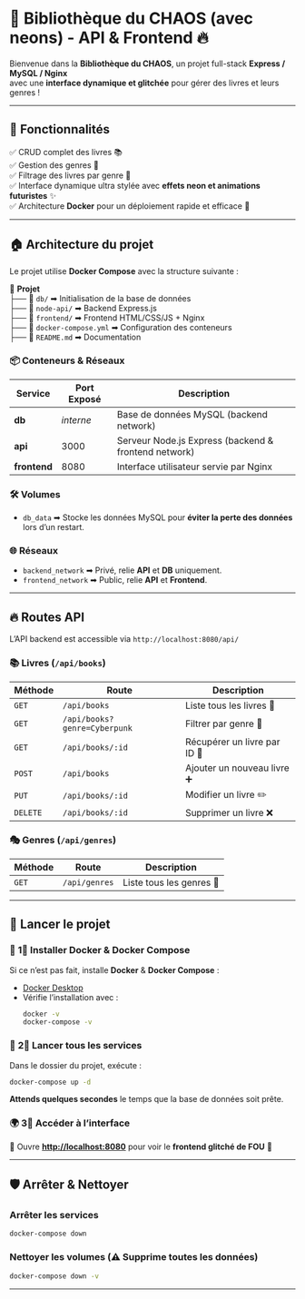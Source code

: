 # 🚀 Bibliothèque du CHAOS (avec neons) - API & Frontend 🔥

Bienvenue dans la **Bibliothèque du CHAOS**, un projet full-stack **Express / MySQL / Nginx**  
avec une **interface dynamique et glitchée** pour gérer des livres et leurs genres !

---

## 📌 **Fonctionnalités**
✅ CRUD complet des livres 📚  
✅ Gestion des genres 💂️  
✅ Filtrage des livres par genre 🎯  
✅ Interface dynamique ultra stylée avec **effets neon et animations futuristes** ✨  
✅ Architecture **Docker** pour un déploiement rapide et efficace 🐳

---

## 🏠 **Architecture du projet**
Le projet utilise **Docker Compose** avec la structure suivante :

📂 **Projet**  
├── 📂 `db/` ➡ Initialisation de la base de données  
├── 📂 `node-api/` ➡ Backend Express.js  
├── 📂 `frontend/` ➡ Frontend HTML/CSS/JS + Nginx  
├── 🐳 `docker-compose.yml` ➡ Configuration des conteneurs  
├── 📝 `README.md` ➡ Documentation

### 📦 **Conteneurs & Réseaux**
| Service    | Port Exposé  | Description |
|------------|------------|-------------|
| **db**     | _interne_   | Base de données MySQL (backend network) |
| **api**    | 3000        | Serveur Node.js Express (backend & frontend network) |
| **frontend** | 8080      | Interface utilisateur servie par Nginx |

### 🛠 **Volumes**
- `db_data` ➡ Stocke les données MySQL pour **éviter la perte des données** lors d’un restart.

### 🌐 **Réseaux**
- `backend_network` ➡ Privé, relie **API** et **DB** uniquement.
- `frontend_network` ➡ Public, relie **API** et **Frontend**.

---

## 🔥 **Routes API**
L’API backend est accessible via `http://localhost:8080/api/`

### 📚 **Livres (`/api/books`)**
| Méthode | Route | Description |
|---------|-------|-------------|
| `GET` | `/api/books` | Liste tous les livres 💖 |
| `GET` | `/api/books?genre=Cyberpunk` | Filtrer par genre 🎯 |
| `GET` | `/api/books/:id` | Récupérer un livre par ID 🔎 |
| `POST` | `/api/books` | Ajouter un nouveau livre ➕ |
| `PUT` | `/api/books/:id` | Modifier un livre ✏️ |
| `DELETE` | `/api/books/:id` | Supprimer un livre ❌ |

### 🎭 **Genres (`/api/genres`)**
| Méthode | Route | Description |
|---------|-------|-------------|
| `GET` | `/api/genres` | Liste tous les genres 💂️ |

---

## 🚀 **Lancer le projet**
### 🐳 **1⃣ Installer Docker & Docker Compose**
Si ce n’est pas fait, installe **Docker** & **Docker Compose** :
- [Docker Desktop](https://www.docker.com/products/docker-desktop/)
- Vérifie l’installation avec :
  ```bash
  docker -v
  docker-compose -v
  ```

### 📆 **2⃣ Lancer tous les services**
Dans le dossier du projet, exécute :
```bash
docker-compose up -d
```
**Attends quelques secondes** le temps que la base de données soit prête.

### 🌍 **3⃣ Accéder à l’interface**
🔗 Ouvre **[http://localhost:8080](http://localhost:8080)** pour voir le **frontend glitché de FOU** 🌆


---

## 🛡 **Arrêter & Nettoyer**
### **Arrêter les services**
```bash
docker-compose down
```
### **Nettoyer les volumes (⚠️ Supprime toutes les données)**
```bash
docker-compose down -v
```

--- 

